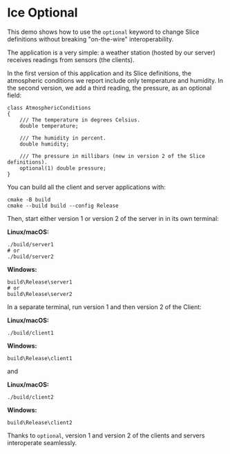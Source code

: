 # Ice Optional

This demo shows how to use the `optional` keyword to change Slice definitions without breaking "on-the-wire"
interoperability.

The application is a very simple: a weather station (hosted by our server) receives readings from sensors (the clients).

In the first version of this application and its Slice definitions, the atmospheric conditions we report include only
temperature and humidity. In the second version, we add a third reading, the pressure, as an optional field:

```ice
class AtmosphericConditions
{
    /// The temperature in degrees Celsius.
    double temperature;

    /// The humidity in percent.
    double humidity;

    /// The pressure in millibars (new in version 2 of the Slice definitions).
    optional(1) double pressure;
}
```

You can build all the client and server applications with:

```shell
cmake -B build
cmake --build build --config Release
```

Then, start either version 1 or version 2 of the server in in its own terminal:

**Linux/macOS:**

```shell
./build/server1
# or
./build/server2
```

**Windows:**

```shell
build\Release\server1
# or
build\Release\server2
```

In a separate terminal, run version 1 and then version 2 of the Client:

**Linux/macOS:**

```shell
./build/client1
```

**Windows:**

```shell
build\Release\client1
```

and

**Linux/macOS:**

```shell
./build/client2
```

**Windows:**

```shell
build\Release\client2
```

Thanks to `optional`, version 1 and version 2 of the clients and servers interoperate seamlessly.
